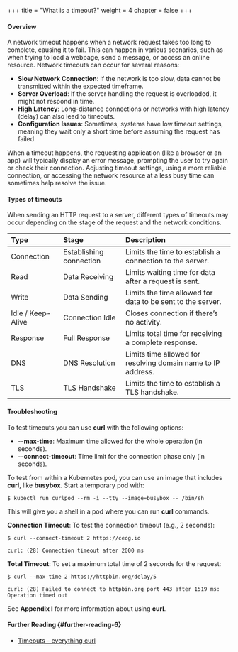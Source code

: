 +++
title = "What is a timeout?"
weight = 4
chapter = false
+++

#### Overview

A network timeout happens when a network request takes too long to complete, causing it to fail. This can happen in various scenarios, such as when trying to load a webpage, send a message, or access an online resource. Network timeouts can occur for several reasons:

- **Slow Network Connection**: If the network is too slow, data cannot be transmitted within the expected timeframe.
- **Server Overload**: If the server handling the request is overloaded, it might not respond in time.
- **High Latency**: Long-distance connections or networks with high latency (delay) can also lead to timeouts.
- **Configuration Issues**: Sometimes, systems have low timeout settings, meaning they wait only a short time before assuming the request has failed.

When a timeout happens, the requesting application (like a browser or an app) will typically display an error message, prompting the user to try again or check their connection. Adjusting timeout settings, using a more reliable connection, or accessing the network resource at a less busy time can sometimes help resolve the issue.

#### Types of timeouts

When sending an HTTP request to a server, different types of timeouts may occur depending on the stage of the request and the network conditions.

| Type | Stage | Description |
| :---- | :---- | :---- |
| Connection  | Establishing connection | Limits the time to establish a connection to the server. |
| Read | Data Receiving | Limits waiting time for data after a request is sent. |
| Write | Data Sending | Limits the time allowed for data to be sent to the server. |
| Idle / Keep-Alive | Connection Idle | Closes connection if there’s no activity. |
| Response | Full Response | Limits total time for receiving a complete response. |
| DNS | DNS Resolution | Limits time allowed for resolving domain name to IP address. |
| TLS | TLS Handshake | Limits the time to establish a TLS handshake. |

#### Troubleshooting

To test timeouts you can use **curl** with the following options:

- **--max-time**: Maximum time allowed for the whole operation (in seconds).  
- **--connect-timeout**: Time limit for the connection phase only (in seconds).

To test from within a Kubernetes pod, you can use an image that includes **curl**, like **busybox**. Start a temporary pod with:

```
$ kubectl run curlpod --rm -i --tty --image=busybox -- /bin/sh
```

This will give you a shell in a pod where you can run **curl** commands.

**Connection Timeout**: To test the connection timeout (e.g., 2 seconds):

```
$ curl --connect-timeout 2 https://cecg.io

curl: (28) Connection timeout after 2000 ms
```

**Total Timeout**: To set a maximum total time of 2 seconds for the request:

```
$ curl --max-time 2 https://httpbin.org/delay/5  

curl: (28) Failed to connect to httpbin.org port 443 after 1519 ms: Operation timed out
```

See **Appendix I** for more information about using **curl**.

#### Further Reading {#further-reading-6}

- [Timeouts - everything curl](https://everything.curl.dev/usingcurl/timeouts.html)